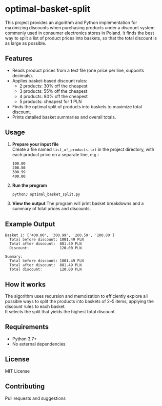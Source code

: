 # optimal-basket-split


This project provides an algorithm and Python implementation for maximizing discounts when purchasing products under a discount system commonly used in consumer electronics stores in Poland.
It finds the best way to split a list of product prices into baskets, so that the total discount is as large as possible.

## Features

- Reads product prices from a text file (one price per line, supports decimals).
- Applies basket-based discount rules:
  - 2 products: 30% off the cheapest
  - 3 products: 55% off the cheapest
  - 4 products: 80% off the cheapest
  - 5 products: cheapest for 1 PLN
- Finds the optimal split of products into baskets to maximize total discount.
- Prints detailed basket summaries and overall totals.

## Usage

1. **Prepare your input file**  
   Create a file named `list_of_products.txt` in the project directory, with each product price on a separate line, e.g.:
   ```
   100.00
   200.50
   300.99
   400.00
   ```

2. **Run the program**
   ```bash
   python3 optimal_basket_split.py
   ```

3. **View the output**
   The program will print basket breakdowns and a summary of total prices and discounts.

## Example Output

```
Basket 1: ['400.00', '300.99', '200.50', '100.00']
  Total before discount: 1001.49 PLN
  Total after discount:  881.49 PLN
  Discount:              120.00 PLN

Summary:
  Total before discount: 1001.49 PLN
  Total after discount:  881.49 PLN
  Total discount:        120.00 PLN
```

## How it works

The algorithm uses recursion and memoization to efficiently explore all possible ways to split the products into baskets of 2–5 items, applying the discount rules to each basket.  
It selects the split that yields the highest total discount.

## Requirements

- Python 3.7+
- No external dependencies

## License

MIT License

## Contributing

Pull requests and suggestions
